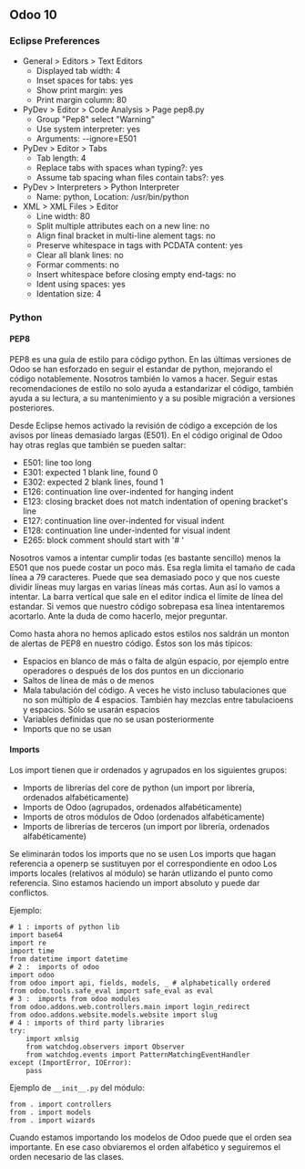 ## Odoo 10

### Eclipse Preferences

- General > Editors > Text Editors
  - Displayed tab width: 4
  - Inset spaces for tabs: yes
  - Show print margin: yes
  - Print margin column: 80
- PyDev > Editor > Code Analysis > Page pep8.py
  - Group "Pep8" select "Warning"
  - Use system interpreter: yes
  - Arguments: --ignore=E501
- PyDev > Editor > Tabs
  - Tab length: 4
  - Replace tabs with spaces whan typing?: yes
  - Assume tab spacing whan files contain tabs?: yes
- PyDev > Interpreters > Python Interpreter
  - Name: python, Location: /usr/bin/python
- XML > XML Files > Editor
  - Line width: 80
  - Split multiple attributes each on a new line: no
  - Align final bracket in multi-line alement tags: no
  - Preserve whitespace in tags with PCDATA content: yes
  - Clear all blank lines: no
  - Formar comments: no
  - Insert whitespace before closing empty end-tags: no
  - Ident using spaces: yes
  - Identation size: 4

### Python

#### PEP8

PEP8 es una guía de estilo para código python. En las últimas versiones de Odoo se han esforzado en seguir el estandar de python, mejorando el código notablemente. Nosotros también lo vamos a hacer. Seguir estas recomendaciones de estilo no solo ayuda a estandarizar el código, también ayuda a su lectura, a su mantenimiento y a su posible migración a versiones posteriores.

Desde Eclipse hemos activado la revisión de código a excepción de los avisos por líneas demasiado largas (E501). En el código original de Odoo hay otras reglas que también se pueden saltar:

- E501: line too long
- E301: expected 1 blank line, found 0
- E302: expected 2 blank lines, found 1
- E126: continuation line over-indented for hanging indent
- E123: closing bracket does not match indentation of opening bracket's line
- E127: continuation line over-indented for visual indent
- E128: continuation line under-indented for visual indent
- E265: block comment should start with '# '

Nosotros vamos a intentar cumplir todas (es bastante sencillo) menos la E501 que nos puede costar un poco más. Esa regla limita el tamaño de cada línea a 79 caracteres. Puede que sea demasiado poco y que nos cueste dividir líneas muy largas en varias líneas más cortas. Aun así lo vamos a intentar. La barra vertical que sale en el editor indica el límite de línea del estandar. Si vemos que nuestro código sobrepasa esa línea intentaremos acortarlo. Ante la duda de como hacerlo, mejor preguntar.

Como hasta ahora no hemos aplicado estos estilos nos saldrán un monton de alertas de PEP8 en nuestro código. Éstos son los más típicos:
- Espacios en blanco de más o falta de algún espacio, por ejemplo entre operadores o después de los dos puntos en un diccionario
- Saltos de línea de más o de menos
- Mala tabulación del código. A veces he visto incluso tabulaciones que no son múltiplo de 4 espacios. También hay mezclas entre tabulacioens y espacios. Sólo se usarán espacios
- Variables definidas que no se usan posteriormente
- Imports que no se usan

#### Imports

Los import tienen que ir ordenados y agrupados en los siguientes grupos:

- Imports de librerías del core de python (un import por librería, ordenados alfabéticamente)
- Imports de Odoo (agrupados, ordenados alfabéticamente)
- Imports de otros módulos de Odoo (ordenados alfabéticamente)
- Imports de librerías de terceros (un import por librería, ordenados alfabéticamente)

Se eliminarán todos los imports que no se usen
Los imports que hagan referencia a openerp se sustituyen por el correspondiente en odoo
Los imports locales (relativos al módulo) se harán utlizando el punto como referencia. Sino estamos haciendo un import absoluto y puede dar conflictos.

Ejemplo:

    # 1 : imports of python lib
    import base64
    import re
    import time
    from datetime import datetime
    # 2 :  imports of odoo
    import odoo
    from odoo import api, fields, models, _ # alphabetically ordered
    from odoo.tools.safe_eval import safe_eval as eval
    # 3 :  imports from odoo modules
    from odoo.addons.web.controllers.main import login_redirect
    from odoo.addons.website.models.website import slug
    # 4 : imports of third party libraries
    try:
        import xmlsig
        from watchdog.observers import Observer
        from watchdog.events import PatternMatchingEventHandler
    except (ImportError, IOError):
        pass

Ejemplo de `__init__.py` del módulo:

    from . import controllers
    from . import models
    from . import wizards

Cuando estamos importando los modelos de Odoo puede que el orden sea importante. En ese caso obviaremos el orden alfabético y seguiremos el orden necesario de las clases.
  
